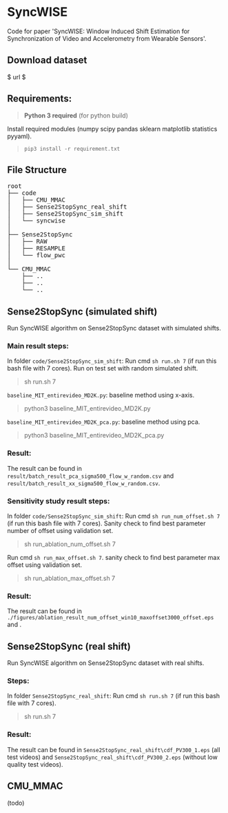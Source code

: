 # SyncWISE

Code for paper 'SyncWISE: Window Induced Shift Estimation for Synchronization of Video and Accelerometry from Wearable Sensors'.

## Download dataset

$ url $

## Requirements:

> **Python 3 required** (for python build)

Install required modules (numpy scipy pandas sklearn matplotlib statistics pyyaml).

> ```pip3 install -r requirement.txt```

## File Structure
<pre>
root
├── code
│   ├── CMU_MMAC
│   ├── Sense2StopSync_real_shift
│   ├── Sense2StopSync_sim_shift
│   └── syncwise
│
├── Sense2StopSync
│   ├── RAW
│   ├── RESAMPLE
│   └── flow_pwc
│
└── CMU_MMAC
    ├── ..
    ├── ..
    └── ..
</pre>


## Sense2StopSync (simulated shift)

Run SyncWISE algorithm on Sense2StopSync dataset with simulated shifts.

### Main result steps:

In folder `code/Sense2StopSync_sim_shift`: Run cmd `sh run.sh 7` (if run this bash file with 7 cores). Run on test set with random simulated shift.

> sh run.sh 7

`baseline_MIT_entirevideo_MD2K.py`: baseline method using x-axis.

> python3 baseline\_MIT\_entirevideo\_MD2K.py

`baseline_MIT_entirevideo_MD2K_pca.py`: baseline method using pca.

> python3 baseline\_MIT\_entirevideo\_MD2K\_pca.py

<!--4. `summarize.py`: generate final result or sensitivity study result summary.-->

### Result:

The result can be found in `result/batch_result_pca_sigma500_flow_w_random.csv` and `result/batch_result_xx_sigma500_flow_w_random.csv`.



### Sensitivity study result steps:

In folder `code/Sense2StopSync_sim_shift`: Run cmd `sh run_num_offset.sh 7` (if run this bash file with 7 cores). Sanity check to find best parameter number of offset using validation set.

> sh run\_ablation\_num\_offset.sh 7

Run cmd `sh run_max_offset.sh 7`. sanity check to find best parameter max offset using validation set.


> sh run\_ablation\_max\_offset.sh 7

<!--3. `summarize.py`: generate final result or sensitivity study result summary.-->

### Result:


The result can be found in `./figures/ablation_result_num_offset_win10_maxoffset3000_offset.eps` and .


## Sense2StopSync (real shift)

Run SyncWISE algorithm on Sense2StopSync dataset with real shifts.

### Steps:

In folder `Sense2StopSync_real_shift`: Run cmd `sh run.sh 7` (if run this bash file with 7 cores). 

> sh run.sh 7
<!--2. `summarize.py`: generate final result summary.-->

### Result:

The result can be found in `Sense2StopSync_real_shift\cdf_PV300_1.eps` (all test videos) and `Sense2StopSync_real_shift\cdf_PV300_2.eps` (without low quality test videos).


## CMU\_MMAC

(todo)
